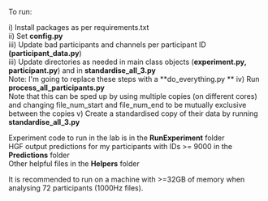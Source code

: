 To run:  

i) Install packages as per requirements.txt  
ii) Set **config.py**  
iii) Update bad participants and channels per participant ID **(participant_data.py**)  
iii) Update directories as needed in main class objects (**experiment.py, participant.py**) and in **standardise_all_3.py**    
Note: I'm going to replace these steps with a **do_everything.py ** 
iv) Run **process_all_participants.py**  
    Note that this can be sped up by using multiple copies (on different cores) and changing file_num_start and file_num_end to be mutually exclusive between the copies  v) Create a standardised copy of their data by running **standardise_all_3.py**  


Experiment code to run in the lab is in the **RunExperiment** folder  
HGF output predictions for my participants with IDs >= 9000 in the **Predictions** folder  
Other helpful files in the **Helpers** folder  
  
It is recommended to run on a machine with >=32GB of memory when analysing 72 participants (1000Hz files).  

